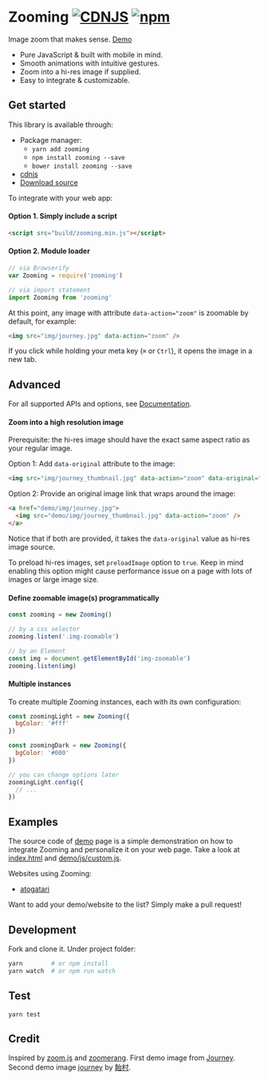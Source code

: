# Zooming [![CDNJS](https://img.shields.io/cdnjs/v/zooming.svg?style=flat-square)](https://cdnjs.com/libraries/zooming) [![npm](https://img.shields.io/npm/v/zooming.svg?style=flat-square)](https://www.npmjs.com/package/zooming)

Image zoom that makes sense. [Demo](http://desmonding.me/zooming/)

- Pure JavaScript & built with mobile in mind.
- Smooth animations with intuitive gestures.
- Zoom into a hi-res image if supplied.
- Easy to integrate & customizable.

## Get started

This library is available through:

- Package manager:
  - `yarn add zooming`
  - `npm install zooming --save`
  - `bower install zooming --save`
- [cdnjs](https://cdnjs.com/libraries/zooming)
- [Download source](https://github.com/kingdido999/zooming/releases)

To integrate with your web app:

#### Option 1. Simply include a script

```html
<script src="build/zooming.min.js"></script>
```

#### Option 2. Module loader

```javascript
// via Browserify
var Zooming = require('zooming')

// via import statement
import Zooming from 'zooming'
```

At this point, any image with attribute `data-action="zoom"` is zoomable by default, for example:

```html
<img src="img/journey.jpg" data-action="zoom" />
```

If you click while holding your meta key (`⌘` or `Ctrl`), it opens the image in a new tab.

## Advanced

For all supported APIs and options, see [Documentation](http://desmonding.me/zooming/docs/index.html).

#### Zoom into a high resolution image

Prerequisite: the hi-res image should have the exact same aspect ratio as your regular image.

Option 1: Add `data-original` attribute to the image:

```html
<img src="img/journey_thumbnail.jpg" data-action="zoom" data-original="img/journey.jpg" />
```

Option 2: Provide an original image link that wraps around the image:

```html
<a href="demo/img/journey.jpg">
  <img src="demo/img/journey_thumbnail.jpg" data-action="zoom" />
</a>
```

Notice that if both are provided, it takes the `data-original` value as hi-res image source. 

To preload hi-res images, set `preloadImage` option to `true`. Keep in mind enabling this option might cause performance issue on a page with lots of images or large image size.

#### Define zoomable image(s) programmatically

```js
const zooming = new Zooming()

// by a css selector
zooming.listen('.img-zoomable')

// by an Element
const img = document.getElementById('img-zoomable')
zooming.listen(img)
```

#### Multiple instances

To create multiple Zooming instances, each with its own configuration:

```js
const zoomingLight = new Zooming({
  bgColor: '#fff'
})

const zoomingDark = new Zooming({
  bgColor: '#000'
})

// you can change options later
zoomingLight.config({
  // ...
})
```

## Examples

The source code of [demo](http://desmonding.me/zooming/) page is a  simple demonstration on how to integrate Zooming and personalize it on your web page. Take a look at [index.html](https://github.com/kingdido999/zooming/blob/master/index.html) and [demo/js/custom.js](https://github.com/kingdido999/zooming/blob/master/demo/js/custom.js).

Websites using Zooming:

- [atogatari](https://atogatari.com)

Want to add your demo/website to the list? Simply make a pull request!

## Development

Fork and clone it. Under project folder:

```bash
yarn        # or npm install
yarn watch  # or npm run watch
```

## Test

`yarn test`

## Credit

Inspired by [zoom.js](https://github.com/fat/zoom.js) and [zoomerang](https://github.com/yyx990803/zoomerang). First demo image from [Journey](http://thatgamecompany.com/games/journey/). Second demo image [journey](http://www.pixiv.net/member_illust.php?mode=medium&illust_id=36017129) by [飴村](http://www.pixiv.net/member.php?id=47488).
